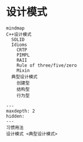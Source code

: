 # 设计模式

```{mermaid}
mindmap
C++设计模式
  SOLID
  Idioms
    CRTP
    PIMPL
    RAII
    Rule of three/five/zero
    Mixin
  典型设计模式
    创建型
    结构型
    行为型  
```

```{toctree}
---
maxdepth: 2
hidden:
---
习惯用法
设计模式 <典型设计模式>
```